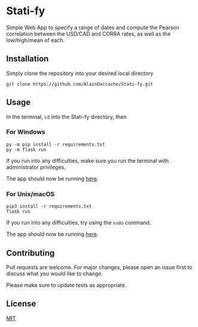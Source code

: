 # Stati-fy

Simple Web App to specify a range of dates and compute the Pearson correlation between the USD/CAD and CORRA rates, as well as the low/high/mean of each.

## Installation

Simply clone the repository into your desired local directory

```
git clone https://github.com/AlainDaccache/Stati-fy.git
```

## Usage

In the terminal, `cd` into the Stati-fy directory, then

### For Windows

```
py -m pip install -r requirements.txt
py -m flask run
```
If you run into any difficulties, make sure you run the terminal with administrator privileges.

The app should now be running [here](http://127.0.0.1:5000/).

### For Unix/macOS

```
pip3 install -r requirements.txt
flask run
```
If you run into any difficulties, try using the `sudo` command.

The app should now be running [here](http://127.0.0.1:5000/).


## Contributing
Pull requests are welcome. For major changes, please open an issue first to discuss what you would like to change.

Please make sure to update tests as appropriate.

## License
[MIT](https://choosealicense.com/licenses/mit/)
